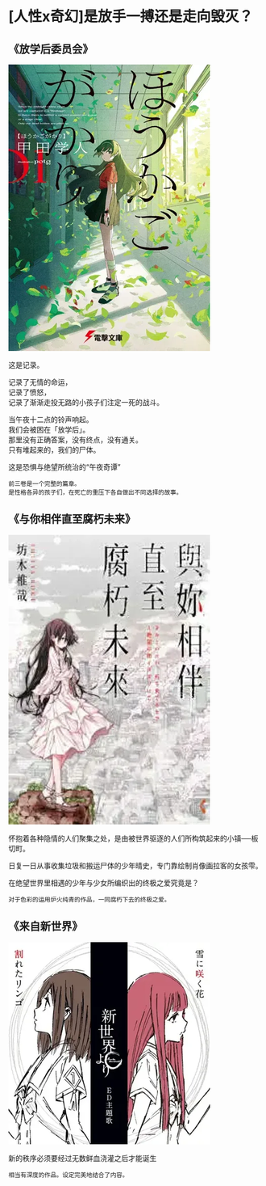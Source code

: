 # [人性x奇幻]是放手一搏还是走向毁灭？

## 《放学后委员会》

![alt text](img/放学后委员会_封面.webp)

这是记录。  

记录了无情的命运，  
记录了愤怒，  
记录了渐渐走投无路的小孩子们注定一死的战斗。

当午夜十二点的铃声响起。  
我们会被困在「放学后」。  
那里没有正确答案，没有终点，没有通关。  
只有堆起来的，我们的尸体。  

这是恐惧与绝望所统治的“午夜奇谭”  
  
```  
前三卷是一个完整的篇章。  
是性格各异的孩子们，在死亡的重压下各自做出不同选择的故事。
```


##  《与你相伴直至腐朽未来》

![与你相伴直至腐朽未来_封面](img/与你相伴直至腐朽未来_封面.webp)

怀抱着各种隐情的人们聚集之处，是由被世界驱逐的人们所构筑起来的小镇──板切町。  

日复一日从事收集垃圾和搬运尸体的少年晴史，专门靠绘制肖像画拉客的女孩雫。  

在绝望世界里相遇的少年与少女所编织出的终极之爱究竟是？  

```
对于色彩的运用炉火纯青的作品，一同腐朽下去的终极之爱。
```

##  《来自新世界》

![alt text](./img/来自新世界_专辑封面.webp)

新的秩序必须要经过无数鲜血浇灌之后才能诞生

```
相当有深度的作品。设定完美地结合了内容。
```
